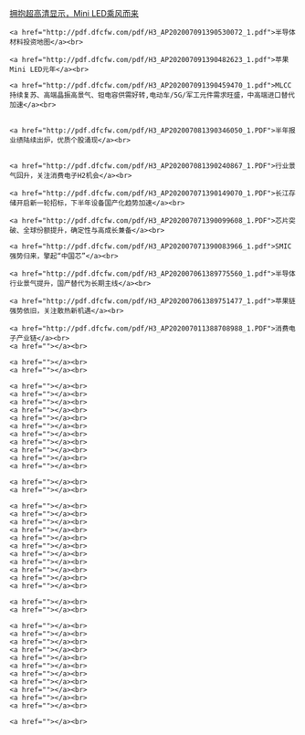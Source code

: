    <a href="http://pdf.dfcfw.com/pdf/H3_AP202007061389749073_1.pdf">拥抱超高清显示，Mini LED乘风而来</a><br>

    <a href="http://pdf.dfcfw.com/pdf/H3_AP202007091390530072_1.pdf">半导体材料投资地图</a><br>

    <a href="http://pdf.dfcfw.com/pdf/H3_AP202007091390482623_1.pdf">苹果Mini LED元年</a><br>
    
    <a href="http://pdf.dfcfw.com/pdf/H3_AP202007091390459470_1.pdf">MLCC持续复苏、高端晶振高景气、钽电容供需好转,电动车/5G/军工元件需求旺盛，中高端进口替代加速</a><br>


    <a href="http://pdf.dfcfw.com/pdf/H3_AP202007081390346050_1.PDF">半年报业绩陆续出炉，优质个股涌现</a><br>


    <a href="http://pdf.dfcfw.com/pdf/H3_AP202007081390240867_1.PDF">行业景气回升，关注消费电子H2机会</a><br>

    <a href="http://pdf.dfcfw.com/pdf/H3_AP202007071390149070_1.PDF">长江存储开启新一轮招标，下半年设备国产化趋势加速</a><br>

    <a href="http://pdf.dfcfw.com/pdf/H3_AP202007071390099608_1.PDF">芯片突破、全球份额提升，确定性与高成长兼备</a><br>

    <a href="http://pdf.dfcfw.com/pdf/H3_AP202007071390083966_1.pdf">SMIC强势归来，擎起“中国芯”</a><br>

    <a href="http://pdf.dfcfw.com/pdf/H3_AP202007061389775560_1.pdf">半导体行业景气提升，国产替代为长期主线</a><br>

    <a href="http://pdf.dfcfw.com/pdf/H3_AP202007061389751477_1.pdf">苹果链强势依旧，关注散热新机遇</a><br>

    <a href="http://pdf.dfcfw.com/pdf/H3_AP202007011388708988_1.PDF">消费电子产业链</a><br>
    <a href=""></a><br>

    <a href=""></a><br>
    <a href=""></a><br>

    <a href=""></a><br>
    <a href=""></a><br>
    <a href=""></a><br>
    <a href=""></a><br>
    <a href=""></a><br>
    <a href=""></a><br>
    <a href=""></a><br>
    <a href=""></a><br>
    <a href=""></a><br>
    <a href=""></a><br>
    <a href=""></a><br>

    <a href=""></a><br>
    <a href=""></a><br>

    <a href=""></a><br>
    <a href=""></a><br>
    <a href=""></a><br>
    <a href=""></a><br>
    <a href=""></a><br>
    <a href=""></a><br>
    <a href=""></a><br>
    <a href=""></a><br>
    <a href=""></a><br>
    <a href=""></a><br>
    <a href=""></a><br>

    <a href=""></a><br>
    <a href=""></a><br>

    <a href=""></a><br>
    <a href=""></a><br>
    <a href=""></a><br>
    <a href=""></a><br>
    <a href=""></a><br>
    <a href=""></a><br>
    <a href=""></a><br>
    <a href=""></a><br>
    <a href=""></a><br>
    <a href=""></a><br>
    <a href=""></a><br>

    <a href=""></a><br>